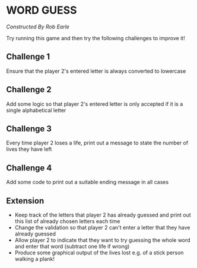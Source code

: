 # WORD GUESS
*Constructed By Rob Earle*

Try running this game and then try the following challenges to improve it!

## Challenge 1
Ensure that the player 2's entered letter is always converted to lowercase

## Challenge 2
Add some logic so that player 2's entered letter is only accepted if it is a single alphabetical letter

## Challenge 3
Every time player 2 loses a life, print out a message to state the number of lives they have left

## Challenge 4
Add some code to print out a suitable ending message in all cases

## Extension
- Keep track of the letters that player 2 has already guessed and print out this list of already chosen letters each time
- Change the validation so that player 2 can't enter a letter that they have already guessed
- Allow player 2 to indicate that they want to try guessing the whole word and enter that word (subtract one life if wrong)
- Produce some graphical output of the lives lost e.g. of a stick person walking a plank!
